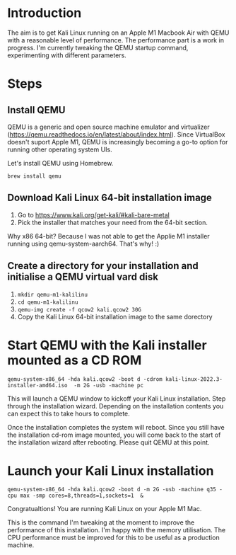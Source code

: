 # Introduction
The aim is to get Kali Linux running on an Apple M1 Macbook Air with QEMU with a reasonable level of performance. The performance part is a work in progress. I'm currently tweaking the QEMU startup command, experimenting with different parameters.

# Steps

## Install QEMU
QEMU is a generic and open source machine emulator and virtualizer (https://qemu.readthedocs.io/en/latest/about/index.html). Since VirtualBox doesn't suport Apple M1, QEMU is increasingly becoming a go-to option for running other operating system UIs.

Let's install QEMU using Homebrew.

`brew install qemu`

## Download Kali Linux 64-bit installation image

  1. Go to https://www.kali.org/get-kali/#kali-bare-metal
  2. Pick the installer that matches your need from the 64-bit section.

Why x86 64-bit? Because I was not able to get the Applie M1 installer running using qemu-system-aarch64. That's why! :)

## Create a directory for your installation and initialise a QEMU virtual vard disk

  1. `mkdir qemu-m1-kalilinu`
  2. `cd qemu-m1-kalilinu`
  3. `qemu-img create -f qcow2 kali.qcow2 30G`
  4. Copy the Kali Linux 64-bit installation image to the same dorectory

# Start QEMU with the Kali installer mounted as a CD ROM

  `qemu-system-x86_64 -hda kali.qcow2 -boot d -cdrom kali-linux-2022.3-installer-amd64.iso  -m 2G -usb -machine pc`
  
This will launch a QEMU window to kickoff your Kali Linux installation. Step through the installation wizard. Depending on the installation contents you can expect this to take hours to complete. 

Once the installation completes the system will reboot. Since you still have the installation cd-rom image mounted, you will come back to the start of the installation wizard after rebooting. Please quit QEMU at this point. 

 
 # Launch your Kali Linux installation 
 
 `qemu-system-x86_64 -hda kali.qcow2 -boot d -m 2G -usb -machine q35 -cpu max -smp cores=8,threads=1,sockets=1  &`
 
Congratualtions! You are running Kali Linux on your Apple M1 Mac. 
 
This is the command I'm tweaking at the moment to improve the performance of this installation. I'm happy with the memory utilisation. The CPU performance must be improved for this to be useful as a production machine. 
 
 
 
 

